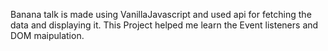 Banana talk is made using VanillaJavascript and used api for fetching the data and displaying it.
This Project helped me learn the Event listeners and DOM maipulation.

